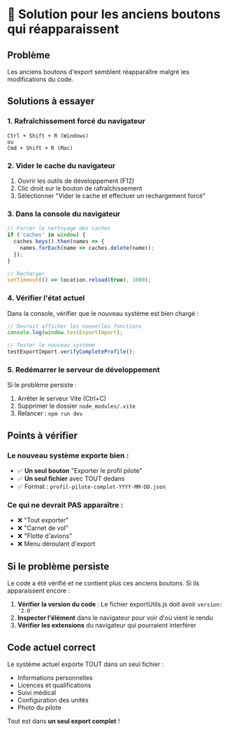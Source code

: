 # 🔧 Solution pour les anciens boutons qui réapparaissent

## Problème
Les anciens boutons d'export semblent réapparaître malgré les modifications du code.

## Solutions à essayer

### 1. Rafraîchissement forcé du navigateur
```
Ctrl + Shift + R (Windows)
ou
Cmd + Shift + R (Mac)
```

### 2. Vider le cache du navigateur
1. Ouvrir les outils de développement (F12)
2. Clic droit sur le bouton de rafraîchissement
3. Sélectionner "Vider le cache et effectuer un rechargement forcé"

### 3. Dans la console du navigateur
```javascript
// Forcer le nettoyage des caches
if ('caches' in window) {
  caches.keys().then(names => {
    names.forEach(name => caches.delete(name));
  });
}

// Recharger
setTimeout(() => location.reload(true), 1000);
```

### 4. Vérifier l'état actuel
Dans la console, vérifier que le nouveau système est bien chargé :
```javascript
// Devrait afficher les nouvelles fonctions
console.log(window.testExportImport);

// Tester le nouveau système
testExportImport.verifyCompleteProfile();
```

### 5. Redémarrer le serveur de développement
Si le problème persiste :
1. Arrêter le serveur Vite (Ctrl+C)
2. Supprimer le dossier `node_modules/.vite`
3. Relancer : `npm run dev`

## Points à vérifier

### Le nouveau système exporte bien :
- ✅ **Un seul bouton** "Exporter le profil pilote"
- ✅ **Un seul fichier** avec TOUT dedans
- ✅ Format : `profil-pilote-complet-YYYY-MM-DD.json`

### Ce qui ne devrait PAS apparaître :
- ❌ "Tout exporter"
- ❌ "Carnet de vol"
- ❌ "Flotte d'avions"
- ❌ Menu déroulant d'export

## Si le problème persiste

Le code a été vérifié et ne contient plus ces anciens boutons. Si ils apparaissent encore :

1. **Vérifier la version du code** : Le fichier exportUtils.js doit avoir `version: '2.0'`
2. **Inspecter l'élément** dans le navigateur pour voir d'où vient le rendu
3. **Vérifier les extensions** du navigateur qui pourraient interférer

## Code actuel correct

Le système actuel exporte TOUT dans un seul fichier :
- Informations personnelles
- Licences et qualifications
- Suivi médical
- Configuration des unités
- Photo du pilote

Tout est dans **un seul export complet** !